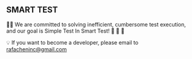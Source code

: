 ## SMART TEST 

🙋‍♀️  We are committed to solving inefficient, cumbersome test execution, and our goal is Simple Test In Smart Test! 👋 👋 👋

💡 If you want to become a developer, please email to rafacheninc@gmail.com

